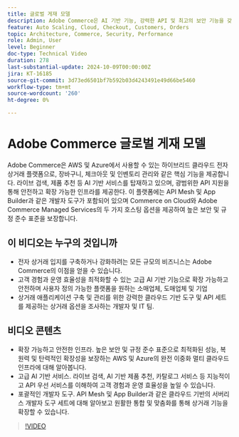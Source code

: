 ```yaml
---
title: 글로벌 게재 모델
description: Adobe Commerce은 AI 기반 기능, 강력한 API 및 최고의 보안 기능을 갖춘 플랫폼으로, 유연한 지원 옵션을 통해 AWS 및 Azure에서 사용할 수 있습니다.
feature: Auto Scaling, Cloud, Checkout, Customers, Orders
topic: Architecture, Commerce, Security, Performance
role: Admin, User
level: Beginner
doc-type: Technical Video
duration: 278
last-substantial-update: 2024-10-09T00:00:00Z
jira: KT-16185
source-git-commit: 3d73ed6501bf7b592b03d4243491e49d66be5460
workflow-type: tm+mt
source-wordcount: '260'
ht-degree: 0%

---
```



# Adobe Commerce 글로벌 게재 모델

Adobe Commerce은 AWS 및 Azure에서 사용할 수 있는 하이브리드 클라우드 전자 상거래 플랫폼으로, 장바구니, 체크아웃 및 인벤토리 관리와 같은 핵심 기능을 제공합니다. 라이브 검색, 제품 추천 등 AI 기반 서비스를 탑재하고 있으며, 광범위한 API 지원을 통해 안전하고 확장 가능한 인프라를 제공한다. 이 플랫폼에는 API Mesh 및 App Builder과 같은 개발자 도구가 포함되어 있으며 Commerce on Cloud와 Adobe Commerce Managed Services의 두 가지 호스팅 옵션을 제공하여 높은 보안 및 규정 준수 표준을 보장합니다.

## 이 비디오는 누구의 것입니까

- 전자 상거래 입지를 구축하거나 강화하려는 모든 규모의 비즈니스는 Adobe Commerce의 이점을 얻을 수 있습니다.
- 고객 경험과 운영 효율성을 최적화할 수 있는 고급 AI 기반 기능으로 확장 가능하고 안전하며 사용자 정의 가능한 플랫폼을 원하는 소매업체, 도매업체 및 기업
- 상거래 애플리케이션 구축 및 관리를 위한 강력한 클라우드 기반 도구 및 API 세트를 제공하는 상거래 옵션을 조사하는 개발자 및 IT 팀.

## 비디오 콘텐츠

- 확장 가능하고 안전한 인프라.  높은 보안 및 규정 준수 표준으로 최적화된 성능, 복원력 및 탄력적인 확장성을 보장하는 AWS 및 Azure의 완전 이중화 멀티 클라우드 인프라에 대해 알아봅니다.
- 고급 AI 기반 서비스. 라이브 검색, AI 기반 제품 추천, 카탈로그 서비스 등 지능적이고 API 우선 서비스를 이해하여 고객 경험과 운영 효율성을 높일 수 있습니다.
- 포괄적인 개발자 도구. API Mesh 및 App Builder과 같은 클라우드 기반의 서버리스 개발자 도구 세트에 대해 알아보고 원활한 통합 및 맞춤화를 통해 상거래 기능을 확장할 수 있습니다.

>[!VIDEO](https://video.tv.adobe.com/v/3433507?learn=on&captions=kor)
